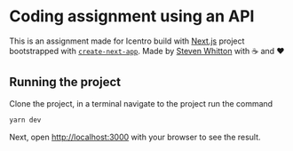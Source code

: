 # Coding assignment using an API
This is an assignment made for Icentro build with [Next.js](https://nextjs.org/) project bootstrapped with [`create-next-app`](https://github.com/vercel/next.js/tree/canary/packages/create-next-app). Made by [Steven Whitton](https://twitter.com/pantheratnight) with ☕ and ❤

## Running the project

Clone the project, in a terminal navigate to the project run the command

```bash
yarn dev
```

Next, open [http://localhost:3000](http://localhost:3000) with your browser to see the result.
